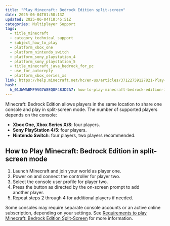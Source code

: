 ```yaml
---
title: "Play Minecraft: Bedrock Edition split-screen"
date: 2025-06-04T01:58:13Z
updated: 2025-06-04T18:45:51Z
categories: Multiplayer Support
tags:
  - title_minecraft
  - category_technical_support
  - subject_how_to_play
  - platform_xbox_one
  - platform_nintendo_switch
  - platform_sony_playstation_4
  - platform_sony_playstation_5
  - title_minecraft_java_bedrock_for_pc
  - use_for_autoreply
  - platform_xbox_series_xs
link: https://help.minecraft.net/hc/en-us/articles/37122759127821-Play-Minecraft-Bedrock-Edition-split-screen
hash:
  h_01JWWABMF9VG7W8EQ8F48JD2A7: how-to-play-minecraft-bedrock-edition-in-split-screen-mode
---
```


Minecraft: Bedrock Edition allows players in the same location to share one console and play in split-screen mode. The number of supported players depends on the console:

- **Xbox One, Xbox Series X/S**: four players.
- **Sony PlayStation 4/5**: four players.
- **Nintendo Switch**: four players, two players recommended.

## How to Play Minecraft: Bedrock Edition in split-screen mode

1.  Launch Minecraft and join your world as player one.
2.  Power on and connect the controller for player two.
3.  Select the console user profile for player two.
4.  Press the button as directed by the on-screen prompt to add another player.
5.  Repeat steps 2 through 4 for additional players if needed.

Some consoles may require separate console accounts or an active online subscription, depending on your settings. See [Requirements to play Minecraft: Bedrock Edition Split-Screen](https://help.minecraft.net/hc/en-us/articles/37122846385805) for more information.
